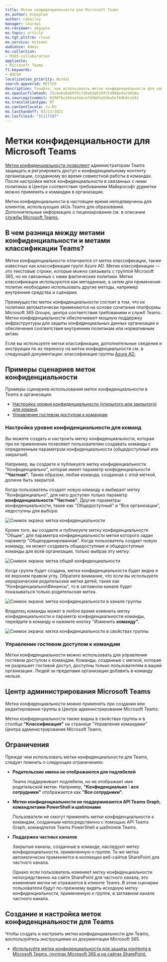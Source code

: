```yaml
---
title: Метки конфиденциальности для Microsoft Teams
ms.author: mikeplum
author: cabailey
manager: laurawi
ms.reviewer: abgupta
ms.topic: article
ms.tgt.pltfrm: cloud
ms.service: msteams
audience: Admin
ms.collection:
- M365-collaboration
appliesto:
- Microsoft Teams
f1.keywords:
- NOCSH
localization_priority: Normal
search.appverid: MET150
description: Узнайте, как использовать метки конфиденциальности для защиты команд в Microsoft Teams.
ms.openlocfilehash: 25c6e6a9a69f9172bebdab284754998e4acb910a
ms.sourcegitcommit: 01087be29daa3abce7d3b03a55ba5ef8db4ca161
ms.translationtype: MT
ms.contentlocale: ru-RU
ms.lasthandoff: 03/23/2021
ms.locfileid: "51117197"
---
```

# <a name="sensitivity-labels-for-microsoft-teams"></a>Метки конфиденциальности для Microsoft Teams

[Метки конфиденциальности позволяют](/microsoft-365/compliance/sensitivity-labels) администраторам Teams защищать и регулировать доступ к конфиденциальному контенту организации, созданному во время совместной работы в командах. После настройки меток конфиденциальности в связанных с ними политиках в Центре соответствия требованиям Майкрософт [эти](/microsoft-365/compliance/go-to-the-securitycompliance-center)метки можно применять к командам в организации.

Метки конфиденциальности в настоящее время неподтверчены для клиентов, использующих skUs Teams для образования. Дополнительные информацию о лицензировании см. в описании [службы Microsoft Teams.](/office365/servicedescriptions/teams-service-description)

## <a name="whats-the-difference-between-sensitivity-labels-and-teams-classification-labels"></a>В чем разница между метами конфиденциальности и метами классификации Teams?

Метки конфиденциальности отличаются от меток классификации, также известных как классификация групп Azure AD. Метки классификации — это текстовые строки, которые можно связывать с группой Microsoft 365, но не связанные с ними фактические политики. Метки классификации используются как метаданные, а затем для применения политик необходимо использовать другие методы, например внутренние средства и сценарии.

Преимущество меток конфиденциальности состоит в том, что их политики автоматически применяются на основе сочетания платформы Microsoft 365 Groups, центра соответствия требованиям и служб Teams. Метки конфиденциальности обеспечивают мощную поддержку инфраструктуры для защиты конфиденциальных данных организации и обеспечения соответствия внутренним политикам или нормативным актам.

Если вы используете метки классификации, дополнительные сведения и инструкции по их переносу на метки конфиденциальности см. в следующей документации: классификация группы [Azure AD.](/microsoft-365/compliance/sensitivity-labels-teams-groups-sites#classic-azure-ad-group-classification)

## <a name="example-scenarios-for-sensitivity-labels"></a>Примеры сценариев меток конфиденциальности

Примеры сценариев использования меток конфиденциальности в Teams в организации:

- [Настройка уровня конфиденциальности (открытого или закрытого) для команд](#set-the-privacy-level-for-teams)
- [Управление гостевом доступом к командам](#control-guest-access-to-teams)

### <a name="set-the-privacy-level-for-teams"></a>Настройка уровня конфиденциальности для команд

Вы можете создать и настроить метку конфиденциальности, которая при ее применении позволяет пользователям создавать команды с определенным параметром конфиденциальности (общедоступный или закрытый).

Например, вы создаете и публикуете метку конфиденциальности "Конфиденциально", которая имеет параметр конфиденциальности **"Частная".** Таким образом, любая команда, созданная с этой меткой, должна быть закрытой. 

Когда пользователь создает новую команду и  выбирает метку "Конфиденциально", для него доступен только параметр **конфиденциальности "Частное".** Другие параметры конфиденциальности, такие как "Общедоступный" и "Все организации", недоступны для выбора:

![Снимок экрана: метка конфиденциальности](media/sensitivity-labels-confidential-example.png)

Кроме того, вы создаете и публикуете метку конфиденциальности "Общие", для параметра конфиденциальности метки которого задан параметр "Общеординированная".  Когда пользователь создает новую команду, он может создавать общедоступные и общедоступные команды для всей организации, только выбрав эту метку:

![Снимок экрана: метка общей конфиденциальности](media/sensitivity-labels-general-example.png)

Когда группа будет создана, метка конфиденциальности будет видна в ее верхнем правом углу. Обратите внимание, что если вы используете иерархические родительские метки детей, такие как "Конфиденциально\Финансы", то в заглавном канале будет показываться только родительская метка.


![Снимок экрана: метка конфиденциальности в канале группы](media/sensitivity-labels-channel.png)

Владелец команды может в любое время изменить метку конфиденциальности и параметр конфиденциальности команды, перейдите в команду и нажмите кнопку "Изменить **команду".**

![Снимок экрана: метка конфиденциальности в свойствах группы](media/sensitivity-labels-edit-team.png)

### <a name="control-guest-access-to-teams"></a>Управление гостевом доступом к командам

Метки конфиденциальности можно использовать для управления гостевом доступом к командам. Команды, созданные с меткой, которая не разрешает гостевой доступ, доступны только пользователям в вашей организации. Людей за пределами организации добавить в команду нельзя.

## <a name="microsoft-teams-admin-center"></a>Центр администрирования Microsoft Teams

Метки конфиденциальности можно применять при создании или редактировании группы в Центре администрирования Microsoft Teams. 

Метки конфиденциальности также видны в свойствах группы и  в столбце **"Классификация"** на странице "Управление командами" Центра администрирования Microsoft Teams.

## <a name="limitations"></a>Ограничения

Прежде чем использовать метки конфиденциальности для Teams, следует помнить о следующих ограничениях:

- **Родительские имена не отображаются для подлябелей**
    
    Teams поддерживает подлябели, но не отображает имя родительской метки. Например, **"Конфиденциально** \\ **все сотрудники"** отображается как **"Все сотрудники".**

- **Метки конфиденциальности не поддерживаются API Teams Graph, командлетами PowerShell и шаблонами**
    
    Пользователи не смогут применять метки конфиденциальности к командам, созданным непосредственно с помощью API Teams Graph, командлетов Teams PowerShell и шаблонов Teams.

- **Поддержка частных каналов**
    
    Закрытые каналы, созданные в команде, наследуют метку конфиденциальности, примененную к группе. Та же метка автоматически применяется в коллекции веб-сайтов SharePoint для частного канала.
    
    Однако если пользователь изменяет метку конфиденциальности непосредственно на сайте SharePoint для частного канала, это изменение метки не отражается в клиенте Teams. В этом сценарии пользователи будут по-прежнему видеть исходную метку конфиденциальности, примененную к группе, в заглавном канале частного канала.

## <a name="how-to-create-and-configure-sensitivity-labels-for-teams"></a>Создание и настройка меток конфиденциальности для Teams

Чтобы создать и настроить метки конфиденциальности для Teams, воспользуйтесь инструкциями из документации Microsoft 365. 

- [Используйте метки конфиденциальности для защиты контента в Microsoft Teams, группах Microsoft 365 и на сайтах SharePoint.](/microsoft-365/compliance/sensitivity-labels-teams-groups-sites)